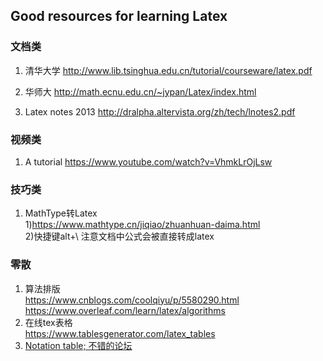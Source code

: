 ## Good resources for learning Latex

### 文档类
1. 清华大学
http://www.lib.tsinghua.edu.cn/tutorial/courseware/latex.pdf

2. 华师大
http://math.ecnu.edu.cn/~jypan/Latex/index.html

3. Latex notes 2013
http://dralpha.altervista.org/zh/tech/lnotes2.pdf


### 视频类
1. A tutorial
https://www.youtube.com/watch?v=VhmkLrOjLsw


### 技巧类
1. MathType转Latex </br>
1)https://www.mathtype.cn/jiqiao/zhuanhuan-daima.html </br>
2)快捷键alt+\ 注意文档中公式会被直接转成latex

### 零散
1. 算法排版
</br> https://www.cnblogs.com/coolqiyu/p/5580290.html
</br> https://www.overleaf.com/learn/latex/algorithms
2. 在线tex表格
</br> https://www.tablesgenerator.com/latex_tables
3. [Notation table; 不错的论坛](https://latex.org/forum/viewtopic.php?t=32190)
